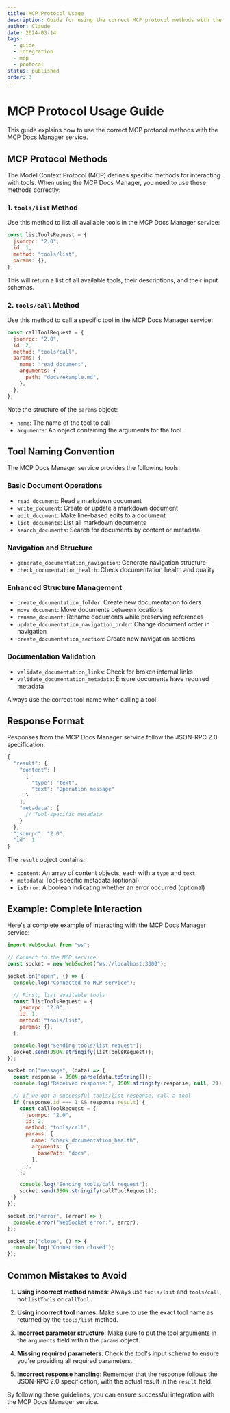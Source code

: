 ```yaml
---
title: MCP Protocol Usage
description: Guide for using the correct MCP protocol methods with the MCP Docs Manager
author: Claude
date: 2024-03-14
tags:
  - guide
  - integration
  - mcp
  - protocol
status: published
order: 3
---
```


# MCP Protocol Usage Guide

This guide explains how to use the correct MCP protocol methods with the MCP Docs Manager service.

## MCP Protocol Methods

The Model Context Protocol (MCP) defines specific methods for interacting with tools. When using the MCP Docs Manager, you need to use these methods correctly:

### 1. `tools/list` Method

Use this method to list all available tools in the MCP Docs Manager service:

```javascript
const listToolsRequest = {
  jsonrpc: "2.0",
  id: 1,
  method: "tools/list",
  params: {},
};
```

This will return a list of all available tools, their descriptions, and their input schemas.

### 2. `tools/call` Method

Use this method to call a specific tool in the MCP Docs Manager service:

```javascript
const callToolRequest = {
  jsonrpc: "2.0",
  id: 2,
  method: "tools/call",
  params: {
    name: "read_document",
    arguments: {
      path: "docs/example.md",
    },
  },
};
```

Note the structure of the `params` object:

- `name`: The name of the tool to call
- `arguments`: An object containing the arguments for the tool

## Tool Naming Convention

The MCP Docs Manager service provides the following tools:

### Basic Document Operations

- `read_document`: Read a markdown document
- `write_document`: Create or update a markdown document
- `edit_document`: Make line-based edits to a document
- `list_documents`: List all markdown documents
- `search_documents`: Search for documents by content or metadata

### Navigation and Structure

- `generate_documentation_navigation`: Generate navigation structure
- `check_documentation_health`: Check documentation health and quality

### Enhanced Structure Management

- `create_documentation_folder`: Create new documentation folders
- `move_document`: Move documents between locations
- `rename_document`: Rename documents while preserving references
- `update_documentation_navigation_order`: Change document order in navigation
- `create_documentation_section`: Create new navigation sections

### Documentation Validation

- `validate_documentation_links`: Check for broken internal links
- `validate_documentation_metadata`: Ensure documents have required metadata

Always use the correct tool name when calling a tool.

## Response Format

Responses from the MCP Docs Manager service follow the JSON-RPC 2.0 specification:

```javascript
{
  "result": {
    "content": [
      {
        "type": "text",
        "text": "Operation message"
      }
    ],
    "metadata": {
      // Tool-specific metadata
    }
  },
  "jsonrpc": "2.0",
  "id": 1
}
```

The `result` object contains:

- `content`: An array of content objects, each with a `type` and `text`
- `metadata`: Tool-specific metadata (optional)
- `isError`: A boolean indicating whether an error occurred (optional)

## Example: Complete Interaction

Here's a complete example of interacting with the MCP Docs Manager service:

```javascript
import WebSocket from "ws";

// Connect to the MCP service
const socket = new WebSocket("ws://localhost:3000");

socket.on("open", () => {
  console.log("Connected to MCP service");

  // First, list available tools
  const listToolsRequest = {
    jsonrpc: "2.0",
    id: 1,
    method: "tools/list",
    params: {},
  };

  console.log("Sending tools/list request");
  socket.send(JSON.stringify(listToolsRequest));
});

socket.on("message", (data) => {
  const response = JSON.parse(data.toString());
  console.log("Received response:", JSON.stringify(response, null, 2));

  // If we got a successful tools/list response, call a tool
  if (response.id === 1 && response.result) {
    const callToolRequest = {
      jsonrpc: "2.0",
      id: 2,
      method: "tools/call",
      params: {
        name: "check_documentation_health",
        arguments: {
          basePath: "docs",
        },
      },
    };

    console.log("Sending tools/call request");
    socket.send(JSON.stringify(callToolRequest));
  }
});

socket.on("error", (error) => {
  console.error("WebSocket error:", error);
});

socket.on("close", () => {
  console.log("Connection closed");
});
```

## Common Mistakes to Avoid

1. **Using incorrect method names**: Always use `tools/list` and `tools/call`, not `listTools` or `callTool`.

2. **Using incorrect tool names**: Make sure to use the exact tool name as returned by the `tools/list` method.

3. **Incorrect parameter structure**: Make sure to put the tool arguments in the `arguments` field within the `params` object.

4. **Missing required parameters**: Check the tool's input schema to ensure you're providing all required parameters.

5. **Incorrect response handling**: Remember that the response follows the JSON-RPC 2.0 specification, with the actual result in the `result` field.

By following these guidelines, you can ensure successful integration with the MCP Docs Manager service.
